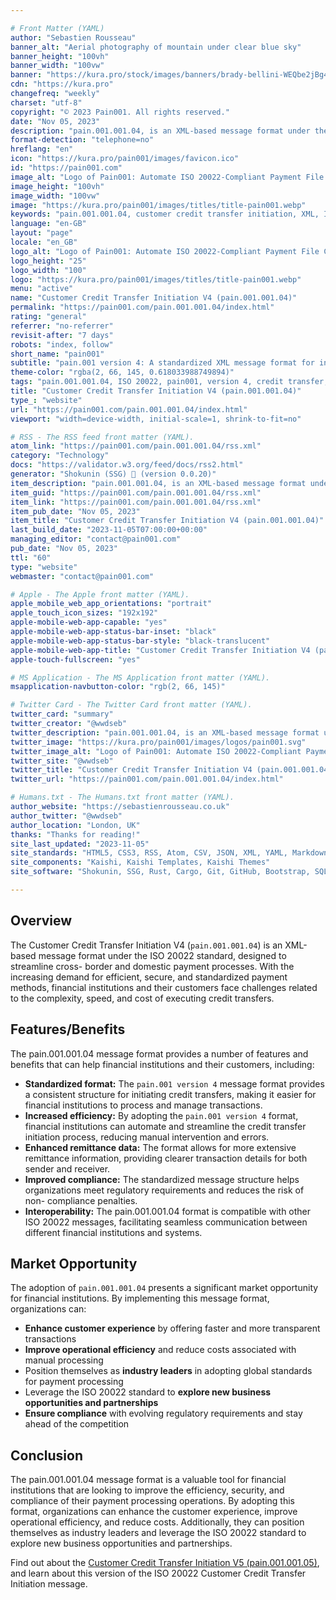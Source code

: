 ```yaml
---

# Front Matter (YAML)
author: "Sebastien Rousseau"
banner_alt: "Aerial photography of mountain under clear blue sky"
banner_height: "100vh"
banner_width: "100vw"
banner: "https://kura.pro/stock/images/banners/brady-bellini-WEQbe2jBg40.webp"
cdn: "https://kura.pro"
changefreq: "weekly"
charset: "utf-8"
copyright: "© 2023 Pain001. All rights reserved."
date: "Nov 05, 2023"
description: "pain.001.001.04, is an XML-based message format under the ISO 20022 standard designed to streamline cross-border and domestic payment processes."
format-detection: "telephone=no"
hreflang: "en"
icon: "https://kura.pro/pain001/images/favicon.ico"
id: "https://pain001.com"
image_alt: "Logo of Pain001: Automate ISO 20022-Compliant Payment File Creation"
image_height: "100vh"
image_width: "100vw"
image: "https://kura.pro/pain001/images/titles/title-pain001.webp"
keywords: "pain.001.001.04, customer credit transfer initiation, XML, ISO 20022, cross-border payments, domestic payments, efficiency, speed, cost, compliance, market opportunity"
language: "en-GB"
layout: "page"
locale: "en_GB"
logo_alt: "Logo of Pain001: Automate ISO 20022-Compliant Payment File Creation"
logo_height: "25"
logo_width: "100"
logo: "https://kura.pro/pain001/images/titles/title-pain001.webp"
menu: "active"
name: "Customer Credit Transfer Initiation V4 (pain.001.001.04)"
permalink: "https://pain001.com/pain.001.001.04/index.html"
rating: "general"
referrer: "no-referrer"
revisit-after: "7 days"
robots: "index, follow"
short_name: "pain001"
subtitle: "pain.001 version 4: A standardized XML message format for initiating credit transfers."
theme-color: "rgba(2, 66, 145, 0.618033988749894)"
tags: "pain.001.001.04, ISO 20022, pain001, version 4, credit transfer, XML, message format, standardization, automation, cross-border, domestic, payments"
title: "Customer Credit Transfer Initiation V4 (pain.001.001.04)"
type_: "website"
url: "https://pain001.com/pain.001.001.04/index.html"
viewport: "width=device-width, initial-scale=1, shrink-to-fit=no"

# RSS - The RSS feed front matter (YAML).
atom_link: "https://pain001.com/pain.001.001.04/rss.xml"
category: "Technology"
docs: "https://validator.w3.org/feed/docs/rss2.html"
generator: "Shokunin (SSG) 🦀 (version 0.0.20)"
item_description: "pain.001.001.04, is an XML-based message format under the ISO 20022 standard designed to streamline cross-border and domestic payment processes."
item_guid: "https://pain001.com/pain.001.001.04/rss.xml"
item_link: "https://pain001.com/pain.001.001.04/rss.xml"
item_pub_date: "Nov 05, 2023"
item_title: "Customer Credit Transfer Initiation V4 (pain.001.001.04)"
last_build_date: "2023-11-05T07:00:00+00:00"
managing_editor: "contact@pain001.com"
pub_date: "Nov 05, 2023"
ttl: "60"
type: "website"
webmaster: "contact@pain001.com"

# Apple - The Apple front matter (YAML).
apple_mobile_web_app_orientations: "portrait"
apple_touch_icon_sizes: "192x192"
apple-mobile-web-app-capable: "yes"
apple-mobile-web-app-status-bar-inset: "black"
apple-mobile-web-app-status-bar-style: "black-translucent"
apple-mobile-web-app-title: "Customer Credit Transfer Initiation V4 (pain.001.001.04)"
apple-touch-fullscreen: "yes"

# MS Application - The MS Application front matter (YAML).
msapplication-navbutton-color: "rgb(2, 66, 145)"

# Twitter Card - The Twitter Card front matter (YAML).
twitter_card: "summary"
twitter_creator: "@wwdseb"
twitter_description: "pain.001.001.04, is an XML-based message format under the ISO 20022 standard designed to streamline cross-border and domestic payment processes."
twitter_image: "https://kura.pro/pain001/images/logos/pain001.svg"
twitter_image_alt: "Logo of Pain001: Automate ISO 20022-Compliant Payment File Creation"
twitter_site: "@wwdseb"
twitter_title: "Customer Credit Transfer Initiation V4 (pain.001.001.04)"
twitter_url: "https://pain001.com/pain.001.001.04/index.html"

# Humans.txt - The Humans.txt front matter (YAML).
author_website: "https://sebastienrousseau.co.uk"
author_twitter: "@wwdseb"
author_location: "London, UK"
thanks: "Thanks for reading!"
site_last_updated: "2023-11-05"
site_standards: "HTML5, CSS3, RSS, Atom, CSV, JSON, XML, YAML, Markdown, TOML, SQLite"
site_components: "Kaishi, Kaishi Templates, Kaishi Themes"
site_software: "Shokunin, SSG, Rust, Cargo, Git, GitHub, Bootstrap, SQLite, VS Code"

---
```


<!-- markdownlint-disable MD033 MD041 -->

<div class="row g-0">
    <div
      aria-hidden="false"
      class="fade-in col-lg-6 order-lg-1 text-white"
      data-has-animated="true"
      data-show-type="fade-in"
      style="
        background-position: top center !important;
        background-size: 100vh 100vw !important;
        background: url(
          'https://kura.pro/stock/images/banners/thijs-slootjes-O7XlhaXs2N4.webp')
          no-repeat;
    ">
  </div>
  <div class="col-lg-6 order-lg-1 text-left">
    <div class="container-fluid px-5 py-5">

<!-- markdownlint-enable MD033 MD041 -->

## Overview

The Customer Credit Transfer Initiation V4 (`pain.001.001.04`) is an XML-based
message format under the ISO 20022 standard, designed to streamline cross-
border and domestic payment processes. With the increasing demand for
efficient, secure, and standardized payment methods, financial institutions and
their customers face challenges related to the complexity, speed, and cost of
executing credit transfers.

## Features/Benefits

The pain.001.001.04 message format provides a number of features and benefits
that can help financial institutions and their customers, including:

* **Standardized format:** The `pain.001 version 4` message format provides a
  consistent structure for initiating credit transfers, making it easier for
  financial institutions to process and manage transactions.
* **Increased efficiency:** By adopting the `pain.001 version 4` format,
  financial institutions can automate and streamline the credit transfer
  initiation process, reducing manual intervention and errors.
* **Enhanced remittance data:** The format allows for more extensive remittance
  information, providing clearer transaction details for both sender and
  receiver.
* **Improved compliance:** The standardized message structure helps
  organizations meet regulatory requirements and reduces the risk of non-
  compliance penalties.
* **Interoperability:** The pain.001.001.04 format is compatible with other ISO
  20022 messages, facilitating seamless communication between different
  financial institutions and systems.

## Market Opportunity

The adoption of `pain.001.001.04` presents a significant market opportunity for
financial institutions. By implementing this message format, organizations can:

* **Enhance customer experience** by offering faster and more transparent
  transactions
* **Improve operational efficiency** and reduce costs associated with manual
  processing
* Position themselves as **industry leaders** in adopting global standards for
  payment processing
* Leverage the ISO 20022 standard to
  **explore new business opportunities and partnerships**
* **Ensure compliance** with evolving regulatory requirements and stay ahead of
  the competition

## Conclusion

The pain.001.001.04 message format is a valuable tool for financial
institutions that are looking to improve the efficiency, security, and
compliance of their payment processing operations. By adopting this format,
organizations can enhance the customer experience, improve operational
efficiency, and reduce costs. Additionally, they can position themselves as
industry leaders and leverage the ISO 20022 standard to explore new business
opportunities and partnerships.

Find out about the
[Customer Credit Transfer Initiation V5 (pain.001.001.05)][01], and learn about
this version of the ISO 20022 Customer Credit Transfer Initiation message.

<!-- markdownlint-disable MD033 MD041 -->

  </div>
  </div>
</div>

<!-- markdownlint-enable MD033 MD041 -->

[01]: /pain.001.001.05/index.html